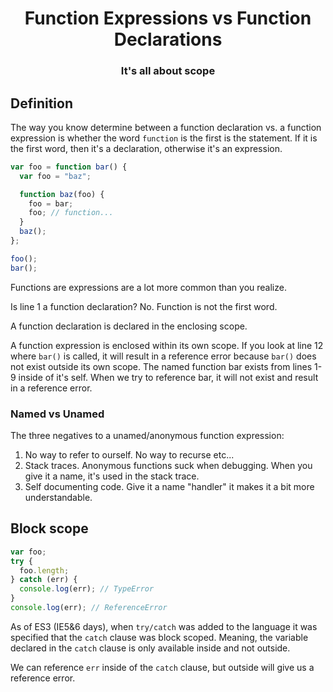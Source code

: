 <p>
  <h1 align="center">Function Expressions vs Function Declarations</h2>
  <h3 align="center">It's all about scope</h2>
</p>

## Definition

The way you know determine between a function declaration vs. a function expression is whether the word `function` is the first is the statement. If it is the first word, then it's a declaration, otherwise it's an expression.

```js
var foo = function bar() {
  var foo = "baz";

  function baz(foo) {
    foo = bar;
    foo; // function...
  }
  baz();
};

foo();
bar();
```

Functions are expressions are a lot more common than you realize.

Is line 1 a function declaration? No. Function is not the first word.

A function declaration is declared in the enclosing scope.

A function expression is enclosed within its own scope. If you look at line 12 where `bar()` is called, it will result in a reference error because `bar()` does not exist outside its own scope. The named function bar exists from lines 1-9 inside of it's self. When we try to reference bar, it will not exist and result in a reference error. 

### Named vs Unamed

The three negatives to a unamed/anonymous function expression:
1. No way to refer to ourself. No way to recurse etc...
2. Stack traces. Anonymous functions suck when debugging. When you give it a name, it's used in the stack trace.
3. Self documenting code. Give it a name "handler" it makes it a bit more understandable.

## Block scope

```js
var foo;
try {
  foo.length;
} catch (err) {
  console.log(err); // TypeError
}
console.log(err); // ReferenceError
```

As of ES3 (IE5&6 days), when `try/catch` was added to the language it was specified that the `catch` clause was block scoped. Meaning, the variable declared in the `catch` clause is only available inside and not outside.

We can reference `err` inside of the `catch` clause, but outside will give us a reference error.

 
 
